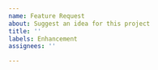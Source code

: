 ```yaml
---
name: Feature Request
about: Suggest an idea for this project
title: ''
labels: Enhancement
assignees: ''

---
```


<!--
A clear and concise description of the new feature. Why do you think it's a good idea to have this feature?
Did you try alternative solutions and why didn't they work?
If your feature changes existing behavior, please consider backwards compatibility.
-->
